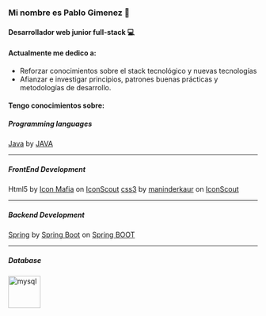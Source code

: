 ### Mi nombre es Pablo Gimenez 👋
#### Desarrollador web junior full-stack 💻

#### Actualmente me dedico a:


- Reforzar conocimientos sobre el stack tecnológico y nuevas tecnologías
- Afianzar e investigar principios, patrones buenas prácticas y metodologías de desarrollo.


#### Tengo conocimientos sobre:


##### Programming languages


<a href="https://iconscout.com/icons/java" class="text-underline font-size-sm" target="_blank">Java</a> by <a href="https://iconscout.com/contributors/icon-mafia" class="text-underline font-size-sm" target="_blank">JAVA</a> 

____


##### FrontEnd Development


<p align="left>
<a href="https://iconscout.com/icons/html5" class="text-underline font-size-sm" target="_blank">Html5</a> by <a href="https://iconscout.com/contributors/icon-mafia" class="text-underline font-size-sm">Icon Mafia</a> on <a href="https://iconscout.com" class="text-underline font-size-sm">IconScout</a> <a href="https://iconscout.com/icons/css3" class="text-underline font-size-sm" target="_blank">css3</a> by <a href="https://iconscout.com/contributors/maninderkaur" class="text-underline font-size-sm">maninderkaur</a> on <a href="https://iconscout.com" class="text-underline font-size-sm">IconScout</a>
</p>


____


##### Backend Development
<p align="left"> <a href="https://iconscout.com/icons/spring" class="text-underline font-size-sm" target="_blank">Spring</a> by <a href="https://iconscout.com/contributors/icon-mafia" class="text-underline font-size-sm">Spring Boot</a> on <a href="https://iconscout.com" class="text-underline font-size-sm">Spring BOOT</a>


_____


##### Database
<p align="left"> 
<a href="https://www.mysql.com/" target="_blank"> <img src="https://devicons.github.io/devicon/devicon.git/icons/mysql/mysql-original-wordmark.svg" alt="mysql" width="65" height="65"/> </a> 
 </p>
